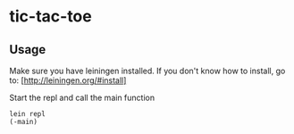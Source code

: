 # tic-tac-toe

## Usage
Make sure you have leiningen installed.
If you don't know how to install, go to: [http://leiningen.org/#install]

Start the repl and call the main function
```
lein repl
(-main)
```
